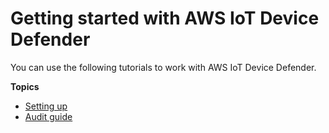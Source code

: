 # Getting started with AWS IoT Device Defender<a name="dd-tutorials"></a>

You can use the following tutorials to work with AWS IoT Device Defender\.

**Topics**
+ [Setting up](dd-setting-up.md)
+ [Audit guide](audit-tutorial.md)